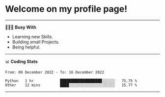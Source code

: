 # Welcome on my profile page!
<!-- print(("dralla"[::-1]+"s").capitalize()) -->

---
👨🏻‍💻 **Busy With**
* Learning new Skills.
* Building small Projects.
* Being helpful.

---
📊 **Coding Stats**
<!--START_SECTION:waka-->

```text
From: 09 December 2022 - To: 16 December 2022

Python   1 hr            ███████████████████░░░░░░   75.75 %
Other    12 mins         ████░░░░░░░░░░░░░░░░░░░░░   15.77 %
```

<!--END_SECTION:waka-->
---
